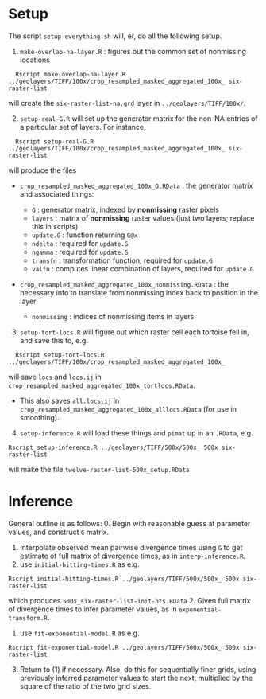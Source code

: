 Setup
====

The script `setup-everything.sh` will, er, do all the following setup.

1. `make-overlap-na-layer.R` : figures out the common set of nonmissing locations
```
  Rscript make-overlap-na-layer.R ../geolayers/TIFF/100x/crop_resampled_masked_aggregated_100x_ six-raster-list
```
will create the `six-raster-list-na.grd` layer in `../geolayers/TIFF/100x/`.

2. `setup-real-G.R` will set up the generator matrix for the non-NA entries of a particular set of layers.  For instance, 
```
  Rscript setup-real-G.R ../geolayers/TIFF/100x/crop_resampled_masked_aggregated_100x_ six-raster-list
```
will produce the files 
- `crop_resampled_masked_aggregated_100x_G.RData` : the generator matrix and associated things:
  - `G` : generator matrix, indexed by **nonmissing** raster pixels
  - `layers` : matrix of **nonmissing** raster values (just two layers; replace this in scripts)
  - `update.G` : function returning `G@x`
  - `ndelta` : required for `update.G`
  - `ngamma` : required for `update.G`
  - `transfn` : transformation function, required for `update.G`
  - `valfn` : computes linear combination of layers, required for `update.G`
 
- `crop_resampled_masked_aggregated_100x_nonmissing.RData` : the necessary info to translate from nonmissing index back to position in the layer
  - `nonmissing` : indices of nonmissing items in layers


3. `setup-tort-locs.R` will figure out which raster cell each tortoise fell in, and save this to, e.g.
```
  Rscript setup-tort-locs.R ../geolayers/TIFF/100x/crop_resampled_masked_aggregated_100x_
```
will save `locs` and `locs.ij` in `crop_resampled_masked_aggregated_100x_tortlocs.RData`.
  - This also saves `all.locs.ij` in `crop_resampled_masked_aggregated_100x_alllocs.RData` (for use in smoothing).

4. `setup-inference.R` will load these things and `pimat` up in an `.RData`, e.g.
```
Rscript setup-inference.R ../geolayers/TIFF/500x/500x_ 500x six-raster-list
```
will make the file `twelve-raster-list-500x_setup.RData`

Inference
=========

General outline is as follows:
0. Begin with reasonable guess at parameter values, and construct `G` matrix.
1. Interpolate observed mean pairwise divergence times using `G` to get estimate of full matrix of divergence times, as in `interp-inference.R`.
  1. use `initial-hitting-times.R` as e.g.
```
Rscript initial-hitting-times.R ../geolayers/TIFF/500x/500x_ 500x six-raster-list
```
  which produces `500x_six-raster-list-init-hts.RData`
2. Given full matrix of divergence times to infer parameter values, as in `exponential-transform.R`.
  1. use `fit-exponential-model.R` as e.g.
```
Rscript fit-exponential-model.R ../geolayers/TIFF/500x/500x_ 500x six-raster-list
```
3. Return to (1) if necessary.
Also, do this for sequentially finer grids, using previously inferred parameter values to start the next,
multiplied by the square of the ratio of the two grid sizes.
